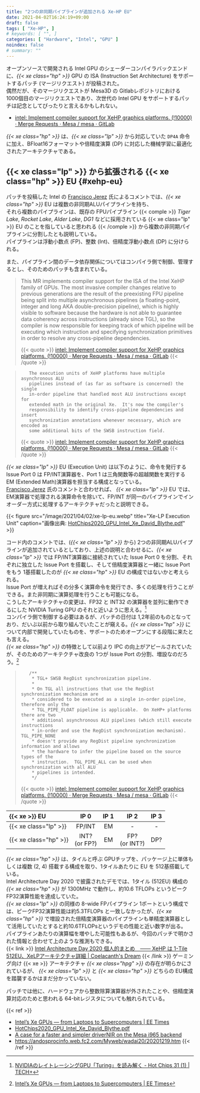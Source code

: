 ```yaml
---
title: "2つの非同期パイプラインが追加される Xe-HP EU"
date: 2021-04-02T16:24:19+09:00
draft: false
tags: [ "Xe-HP", ]
# keywords: [ "", ]
categories: [ "Hardware", "Intel", "GPU" ]
noindex: false
# summary: ""
---
```


オープンソースで開発される Intel GPU のシェーダーコンパイラバックエンドに、*{{< xe class="hp" >}}* GPU の ISA (Instruction Set Architecture) をサポートするパッチ (マージリクエスト) が投稿された。  
偶然だが、そのマージリクエストが Mesa3D の Gitlabレポジトリにおける 1000個目のマージリクエストであり、次世代の Intel GPU をサポートするパッチは記念としてぴったりと言えるかもしれない。  

 * [intel: Implement compiler support for XeHP graphics platforms. (!10000) · Merge Requests · Mesa / mesa · GitLab](https://gitlab.freedesktop.org/mesa/mesa/-/merge_requests/10000)

*{{< xe class="hp" >}}* は、*{{< xe class="lp" >}}* から対応していた `DP4A` 命令に加え、BFloat16フォーマットや倍精度演算 (DP) に対応した機械学習に最適化されたアーキテクチャである。  

## {{< xe class="lp" >}} から拡張される {{< xe class="hp" >}} EU {#xehp-eu}

パッチを投稿した Intel の [Francisco Jerez](https://gitlab.freedesktop.org/currojerez) 氏によるコメントでは、*{{< xe class="hp" >}}* EU は複数の非同期ALUパイプラインを持ち、  
それら複数のパイプラインは、既存の FPUパイプライン {{< comple >}} *Tiger Lake*, *Rocket Lake*, *Alder Lake*, *DG1* などに採用されている {{< xe class="lp" >}} EU のことを指していると思われる {{< /comple >}} から複数の非同期パイプラインに分割したとも説明している。  
パイプラインは浮動小数点 (FP)、整数 (Int)、倍精度浮動小数点 (DP) に分けられる。  

また、パイプライン間のデータ依存関係についてはコンパイラ側で制御、管理するとし、そのためのパッチも含まれている。  

 > This MR implements compiler support for the ISA of the Intel XeHP family of GPUs. The most invasive compiler changes relative to previous generations are the result of the preexisting FPU pipeline being split into multiple asynchronous pipelines (a floating-point, integer and long AKA double-precision pipeline), which is highly visible to software because the hardware is not able to guarantee data coherency across instructions (already since TGL), so the compiler is now responsible for keeping track of which pipeline will be executing which instruction and specifying synchronization primitives in order to resolve any cross-pipeline dependencies.
 >
 > {{< quote >}} [intel: Implement compiler support for XeHP graphics platforms. (!10000) · Merge Requests · Mesa / mesa · GitLab](https://gitlab.freedesktop.org/mesa/mesa/-/merge_requests/10000/) {{< /quote >}}

 >        The execution units of XeHP platforms have multiple asynchronous ALU
 >        pipelines instead of (as far as software is concerned) the single
 >        in-order pipeline that handled most ALU instructions except for
 >        extended math in the original Xe.  It's now the compiler's
 >        responsibility to identify cross-pipeline dependencies and insert
 >        synchronization annotations whenever necessary, which are encoded as
 >        some additional bits of the SWSB instruction field.
 >
 > {{< quote >}} [intel: Implement compiler support for XeHP graphics platforms. (!10000) · Merge Requests · Mesa / mesa · GitLab](https://gitlab.freedesktop.org/mesa/mesa/-/merge_requests/10000/diffs?commit_id=53af9902f1d9748fe4856e08203a7e4d2129ea72) {{< /quote >}}

*{{< xe class="lp" >}}* EU (Execution Unit) は以下のように、命令を発行する Issue Port 0 は FP/INT演算器を、Port 1 は三角関数等の超越関数を実行する EM (Extended Math)演算器を担当する構成となっている。  
[Francisco Jerez](https://gitlab.freedesktop.org/currojerez) 氏のコメントと合わせれば、 *{{< xe class="lp" >}}* EU では、EM演算器で処理される演算命令を除いて、FP/INT が同一のパイプラインでインオーダー方式に処理するアーキテクチャだったと説明できる。  

{{< figure src="/image/2021/04/02/xe-lp-eu.webp" title="Xe-LP Execution Unit" caption="画像出典: [HotChips2020_GPU_Intel_Xe_David_Blythe.pdf](https://www.hotchips.org/assets/program/conference/day1/HotChips2020_GPU_Intel_Xe_David_Blythe.pdf)" >}}

コード内のコメントでは、(*{{< xe class="lp" >}}* から) 2つの非同期ALUパイプラインが追加されているとしており、上述の説明と合わせるに、*{{< xe class="lp" >}}* では FP/INT演算器に接続されていた Issue Port 0 を分割、それぞれに独立した Issue Port を搭載し、そして倍精度演算器と一緒に Issue Port をもう 1基搭載したのが *{{< xe class="hp" >}}* EU の構成ではないかと考えられる。  
Issue Port が増えればその分多く演算命令を発行でき、多くの処理を行うことができる。また非同期に演算処理を行うことも可能になる。  
こうしたアーキテクチャの変更は、FP32 と INT32 の演算器を並列に動作できるにした NVIDIA Turing GPU のそれと近いように思える。[^turing]  
コンパイラ側で制御する必要はあるが、パッチの日付は 1,2年前のものとなっており、だいぶ以前から取り組んでいたことが窺える。*{{< xe class="hp" >}}* について内部で開発していたものを、サポートのためオープンにする段階に来たとも言える。  
*{{< xe class="hp" >}}* の特徴として以前より IPC の向上がアピールされていたが、そのためのアーキテクチャ改良の 1つが Issue Port の分割、増設なのだろう。[^xehp-ipc]  

[^xehp-ipc]: [Intel’s Xe GPUs — from Laptops to Supercomputers | EE Times](https://www.eetimes.com/intels-xe-gpus-from-laptops-to-supercomputers/2/)
[^turing]: [NVIDIAのレイトレーシングGPU「Turing」を読み解く - Hot Chips 31 (1) | TECH+](https://news.mynavi.jp/article/20191024-912855/)

 >        /**
 >         * TGL+ SWSB RegDist synchronization pipeline.
 >         *
 >         * On TGL all instructions that use the RegDist synchronization mechanism are
 >         * considered to be executed as a single in-order pipeline, therefore only the
 >         * TGL_PIPE_FLOAT pipeline is applicable.  On XeHP+ platforms there are two
 >         * additional asynchronous ALU pipelines (which still execute instructions
 >         * in-order and use the RegDist synchronization mechanism).  TGL_PIPE_NONE
 >         * doesn't provide any RegDist pipeline synchronization information and allows
 >         * the hardware to infer the pipeline based on the source types of the
 >         * instruction.  TGL_PIPE_ALL can be used when synchronization with all ALU
 >         * pipelines is intended.
 >         */
 >
 > {{< quote >}} [intel: Implement compiler support for XeHP graphics platforms. (!10000) · Merge Requests · Mesa / mesa · GitLab](https://gitlab.freedesktop.org/mesa/mesa/-/merge_requests/10000/diffs?commit_id=53af9902f1d9748fe4856e08203a7e4d2129ea72#diff-content-aa711c4d6f41feb214c7f983adc5e0e3e95740e0) {{< /quote >}}

| {{< xe >}} EU | IP 0 | IP 1 | IP 2 | IP 3 |
| :-- | :--: | :--: | :--: | :--: |
| {{< xe class="lp" >}} | FP/INT | EM | - | - |
| {{< xe class="hp" >}} | INT?<br>(or FP?) | EM | FP?<br>(or INT?) | DP? |

*{{< xe class="hp"  >}}* は、タイルと呼ぶ GPUチップを、パッケージ上に単体もしくは複数 (2, 4) 搭載する構成を取り、1タイルあたりに EU を 512基搭載している。  
Intel Architecture Day 2020 で披露されたデモでは、1タイル (512EU) 構成の *{{< xe class="hp" >}}* が 1300MHz で動作し、約10.6 TFLOPs というピークFP32演算性能を達成していた。  
*{{< xe class="lp" >}}* の同様の 8-wide FPパイプライン 1ポートという構成では、ピークFP32演算性能は約5.3TFLOPs と一致しなかったが、*{{< xe class="hp" >}}* で増設された倍精度演算器のパイプラインも単精度演算器として活用していたとすると約10.6TFLOPsというデモの性能と近い数字が出る。  
パイプラインあたりの演算幅を増やした可能性もあるが、今回のパッチで明かされた情報と合わせて上のような推測もできる。  
{{< link >}} [Intel Architecture Day 2020 個人的まとめ　―― XeHP は 1-Tile 512EU、XeLPアーキテクチャ詳細 | Coelacanth's Dream](/posts/2020/08/14/intel-architecture-day-2020/#xe-hp-1t-512eu) {{< /link >}}
ゲーミング向け {{< xe >}} アーキテクチャ *{{< xe class="hpg" >}}* の存在が明らかにされているが、 *{{< xe class="lp" >}}* と *{{< xe class="hp" >}}* どちらの EU構成を踏襲するかはまだ分かっていない。  

パッチでは他に、ハードウェアから整数除算演算器が外されたことや、倍精度演算対応のためと思われる 64-bitレジスタについても触れられている。  

{{< ref >}}
 * [Intel’s Xe GPUs — from Laptops to Supercomputers | EE Times](https://www.eetimes.com/intels-xe-gpus-from-laptops-to-supercomputers/2/)
 * [HotChips2020_GPU_Intel_Xe_David_Blythe.pdf](https://www.hotchips.org/assets/program/conference/day1/HotChips2020_GPU_Intel_Xe_David_Blythe.pdf)
 * [A case for a faster and simpler driverNIR on the Mesa i965 backend](https://archive.fosdem.org/2016/schedule/event/i965_nir/attachments/slides/1113/export/events/attachments/i965_nir/slides/1113/nir_vec4_i965_fosdem_2016_rc1.pdf)
 * <https://andosprocinfo.web.fc2.com/Myweb/wadai20/20201219.htm>
{{< /ref >}}
